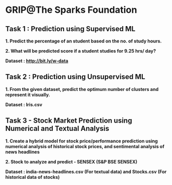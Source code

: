 # GRIP@The Sparks Foundation
## Task 1 : Prediction using Supervised ML
**1. Predict the percentage of an student based on the no. of study hours.**

**2. What will be predicted score if a student studies for 9.25 hrs/ day?**

**Dataset : http://bit.ly/w-data**

## Task 2 : Prediction using Unsupervised ML
**1. From the given dataset, predict the optimum number of clusters
and represent it visually.**

**Dataset : Iris.csv**

## Task 3 - Stock Market Prediction using Numerical and Textual Analysis
**1. Create a hybrid model for stock price/performance prediction using numerical analysis of historical stock prices, and sentimental analysis of news headlines**

**2. Stock to analyze and predict - SENSEX (S&P BSE SENSEX)**

**Dataset : india-news-headlines.csv (For textual data) and Stocks.csv (For historical data of stocks)**
